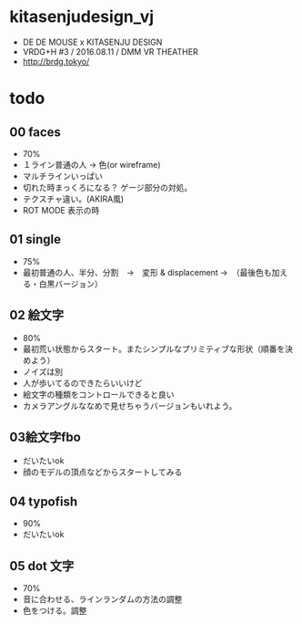 # kitasenjudesign_vj

* DE DE MOUSE x KITASENJU DESIGN
* VRDG+H #3 / 2016.08.11 / DMM VR THEATHER
* http://brdg.tokyo/

# todo
## 00 faces
* 70%
* １ライン普通の人 → 色(or wireframe)
* マルチラインいっぱい
* 切れた時まっくろになる？ ゲージ部分の対処。
* テクスチャ違い。(AKIRA風)
* ROT MODE 表示の時

## 01 single
* 75%
* 最初普通の人、半分、分割　→　変形 & displacement →　（最後色も加える・白黒バージョン）

## 02 絵文字
* 80%
* 最初荒い状態からスタート。またシンプルなプリミティブな形状（順番を決めよう）
* ノイズは別
* 人が歩いてるのできたらいいけど
* 絵文字の種類をコントロールできると良い
* カメラアングルななめで見せちゃうバージョンもいれよう。

## 03絵文字fbo
* だいたいok
* 顔のモデルの頂点などからスタートしてみる

## 04 typofish
* 90%
* だいたいok

## 05 dot 文字
* 70%
* 音に合わせる、ラインランダムの方法の調整
* 色をつける。調整